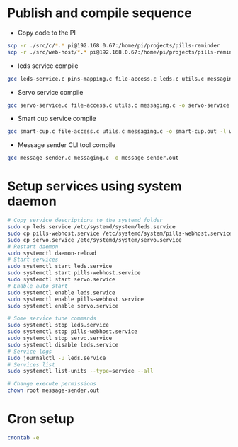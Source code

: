 # Publish and compile sequence

 - Copy code to the PI
 ```bash
scp -r ./src/c/*.* pi@192.168.0.67:/home/pi/projects/pills-reminder
scp -r ./src/web-host/*.* pi@192.168.0.67:/home/pi/projects/pills-reminder
 ```

 - leds service compile
 ```bash
gcc leds-service.c pins-mapping.c file-access.c leds.c utils.c messaging.c -o leds-service.out -l pigpio -l pthread
 ```
 - Servo service compile
 ```bash
gcc servo-service.c file-access.c utils.c messaging.c -o servo-service.out -l wiringPi
 ```
 - Smart cup service compile
 ```bash
gcc smart-cup.c file-access.c utils.c messaging.c -o smart-cup.out -l wiringPi
 ```
 - Message sender CLI tool compile
 ```bash
gcc message-sender.c messaging.c -o message-sender.out
 ```

# Setup services using system daemon
```bash
# Copy service descriptions to the systemd folder
sudo cp leds.service /etc/systemd/system/leds.service
sudo cp pills-webhost.service /etc/systemd/system/pills-webhost.service
sudo cp servo.service /etc/systemd/system/servo.service
# Restart daemon
sudo systemctl daemon-reload
# Start services
sudo systemctl start leds.service
sudo systemctl start pills-webhost.service
sudo systemctl start servo.service
# Enable auto start
sudo systemctl enable leds.service
sudo systemctl enable pills-webhost.service
sudo systemctl enable servo.service

# Some service tune commands
sudo systemctl stop leds.service
sudo systemctl stop pills-webhost.service
sudo systemctl stop servo.service
sudo systemctl disable leds.service
# Service logs
sudo journalctl -u leds.service
# Services list
sudo systemctl list-units --type=service --all

# Change execute permissions
chown root message-sender.out
```
# Cron setup

```bash
crontab -e
```
